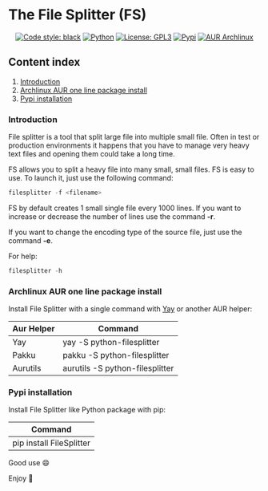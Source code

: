 # The File Splitter (FS)

<p align="center">
  <a href="https://github.com/psf/black"><img alt="Code style: black" src="https://img.shields.io/badge/code%20style-black-000000.svg"></a>
  <a href="https://github.com/asrmarco13/the-file-splitter"><img alt="Python" src="https://img.shields.io/pypi/pyversions/latest"></a>
  <a href="https://github.com/asrmarco13/the-file-splitter/blob/master/LICENSE"><img alt="License: GPL3" src="https://img.shields.io/cran/l/devtools"></a>
  <a href="https://pypi.org/project/FileSplitter/"><img alt="Pypi" src="https://img.shields.io/badge/pypi-v2.0-blue"></a>
  <a href="https://aur.archlinux.org/packages/python-filesplitter/"><img alt="AUR Archlinux" src="https://img.shields.io/badge/aur-v2.0-blue"></a>
<p>

## **Content index**
1. [Introduction](#introduction)
2. [Archlinux AUR one line package install](#archlinux-aur-one-line-package-install)
3. [Pypi installation](#pypi-installation)

###  **Introduction**

File splitter is a tool that split large file into multiple small file. Often in test or production environments it happens that you have to manage very heavy text files and opening them could take a long time.

FS allows you to split a heavy file into many small, small files. FS is easy to use. To launch it, just use the following command:
```python
filesplitter -f <filename>
```
FS by default creates 1 small single file every 1000 lines. If you want to increase or decrease the number of lines use the command **-r**.

If you want to change the encoding type of the source file, just use the command **-e**.

For help:
```python
filesplitter -h
```

### Archlinux AUR one line package install

Install File Splitter with a single command with [Yay](https://github.com/Jguer/yay) or another AUR helper:

| Aur Helper | Command                         |
| ---------- | ------------------------------- |
| Yay        | yay -S python-filesplitter      |
| Pakku      | pakku -S python-filesplitter    |
| Aurutils   | aurutils -S python-filesplitter |

### Pypi installation

Install File Splitter like Python package with pip:

| Command                  |
| ------------------------ |
| pip install FileSplitter |

Good use :smile:

Enjoy :beers:
